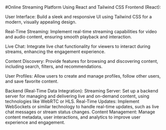 #Online Streaming Platform Using React and Tailwind CSS
Frontend (React):










User Interface: Build a sleek and responsive UI using Tailwind CSS for a modern, visually appealing design.

Real-Time Streaming: Implement real-time streaming capabilities for video and audio content, ensuring smooth playback and interaction.

Live Chat: Integrate live chat functionality for viewers to interact during streams, enhancing the engagement experience.

Content Discovery: Provide features for browsing and discovering content, including search, filters, and recommendations.

User Profiles: Allow users to create and manage profiles, follow other users, and save favorite content.

Backend (Real-Time Data Integration):
Streaming Server: Set up a backend server for managing and delivering live and on-demand content, using technologies like WebRTC or HLS.
Real-Time Updates: Implement WebSockets or similar technology to handle real-time updates, such as live chat messages or stream status changes.
Content Management: Manage content metadata, user interactions, and analytics to improve user experience and engagement.
